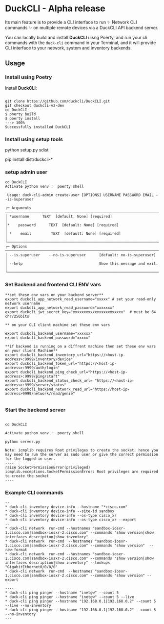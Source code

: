 # DuckCLI  - Alpha release

Its main feature is to provide a CLI interface to run ✨ Network CLI commands ✨ on multiple remote devices via a DuckCLI API backend server.


You can  locally build and  install **DuckCLI** uisng Poerty, and run your cli commands with the `duck-cli` command in your Terminal, and it will provide CLI interface to your network, system and inventory backends.

## Usage

### Install using Poetry

Install **DuckCLI**:

<div class="termy">

```console

git clone https://github.com/duckcli/DuckCLI.git
git checkout duckcli-v2-dev
cd DuckCLI
$ poerty build
$ poerty install 
---> 100%
Successfully installed DuckCLI
```

### Install using setup tools
python setup.py sdist

pip install dist/duckcli-*

### setup admin user 

```console
cd DuckCLI
Activate python venv :  poerty shell

 Usage: duck-cli-admin create-user [OPTIONS] USERNAME PASSWORD EMAIL --is-superuser

╭─ Arguments ──────────────────────────────────────────────────────────────────────────────────────────────────────────────╮
│ *username      TEXT  [default: None] [required]                                                                      │
│*    password      TEXT  [default: None] [required]                                                                      │
│ *    email         TEXT  [default: None] [required]                                                                      │
╰──────────────────────────────────────────────────────────────────────────────────────────────────────────────────────────╯
╭─ Options ────────────────────────────────────────────────────────────────────────────────────────────────────────────────╮
│ --is-superuser    --no-is-superuser      [default: no-is-superuser]                                                      │
│ --help                                   Show this message and exit.                                                     │
╰──────────────────────────────────────────────────────────────────────────────────────────────────────────────────────────╯
```
### Set Backend and frontend CLI ENV vars

```console
**set these env vars on your backend server**
export duckcli_app_network_read_username="xxxxx" # set your read-only network username
export duckcli_app_network_read_password="xxxxxxx"
export duckcli_jwt_secret_key="xxxxxxxxxxxxxxxxxxxxxxx"  # must be 64 chr/256bits

** on your CLI client machine set these env vars

export duckcli_backend_username="xxxxxx"
export duckcli_backend_password="xxxxx"

**if backend is running on a diffrent machine then set these env vars on your client Machine**
export duckcli_backend_inventory_url="https://<host-ip-address>:9999/inventory/device"
export duckcli_backend_token_url="https://<host-ip-address>:9999/auth/login"
export duckcli_backend_ping_check_url="https://<host-ip-address>:9999/ping/start"
export duckcli_backend_status_check_url= "https://<host-ip-address>:9999/server/status"
export duckcli_backend_network_read_url="https://host-ip-address>9999/network/read/genie"


```

### Start the backend server 

```console

cd DuckCLI

Activate python venv :  poerty shell

python server.py

Note: icmplib requires Root privileges to create the socket; hence you may need to run the server as sudo user or give the correct permission for the logged-in user.
----
raise SocketPermissionError(privileged)
icmplib.exceptions.SocketPermissionError: Root privileges are required to create the socket
----

```
### Example CLI commands

```console
--
* duck-cli inventory device-info --hostname "*cisco.com"
* duck-cli inventory device-info --site-id sandbox
* duck-cli inventory device-info --os-type cisco_xr
* duck-cli inventory device-info --os-type cisco_xr --export
--
* duck-cli network  run-cmd --hostnames "sandbox-iosxr-1.cisco.com|sandbox-iosxr-2.cisco.com" --commands "show version|show interfaces description|show inventory" 
* duck-cli network  run-cmd  --hostnames "sandbox-iosxr-1.cisco.com|sandbox-iosxr-2.cisco.com" --commands "show version"  --raw-format
* duck-cli network  run-cmd --hostnames "sandbox-iosxr-1.cisco.com|sandbox-iosxr-2.cisco.com" --commands "show version|show interfaces description|show inventory" --lookups "GigabitEthernet0/0/0/0"
* duck-cli network  run-cmd  --hostnames "sandbox-iosxr-1.cisco.com|sandbox-iosxr-2.cisco.com" --commands "show version" --export

----
* duck-cli ping pinger --hostname "inetgw" --count 5
* duck-cli ping pinger --hostname "inetgw" --count 5 --live
* duck-cli ping pinger --hostname "192.168.0.1|192.168.0.2" --count 5 --live --no-inventory
* duck-cli ping pinger --hostname "192.168.0.1|192.168.0.2" --count 5 --no-inventory
---
```
